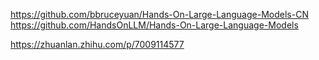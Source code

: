 
https://github.com/bbruceyuan/Hands-On-Large-Language-Models-CN
https://github.com/HandsOnLLM/Hands-On-Large-Language-Models

https://zhuanlan.zhihu.com/p/7009114577

